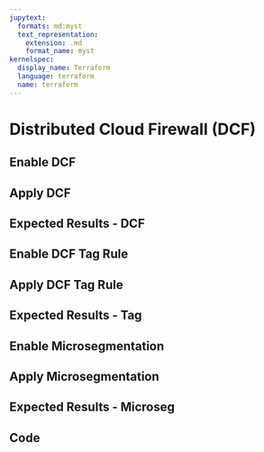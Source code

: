 ```yaml
---
jupytext:
  formats: md:myst
  text_representation:
    extension: .md
    format_name: myst
kernelspec:
  display_name: Terraform
  language: terraform
  name: terraform
---
```


# Distributed Cloud Firewall (DCF)

## Enable DCF

## Apply DCF

## Expected Results - DCF

## Enable DCF Tag Rule

## Apply DCF Tag Rule

## Expected Results - Tag

## Enable Microsegmentation

## Apply Microsegmentation

## Expected Results - Microseg

## Code
